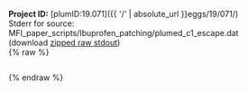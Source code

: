 **Project ID:** [plumID:19.071]({{ '/' | absolute_url }}eggs/19/071/)  
Stderr for source:  MFI_paper_scripts/Ibuprofen_patching/plumed_c1_escape.dat   
(download [zipped raw stdout](plumed_c1_escape.dat.plumed.stdout.txt.zip))  
{% raw %}
<pre>
</pre>
{% endraw %}
